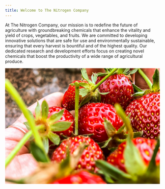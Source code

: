 ```yaml
---
title: Welcome to The Nitrogen Company
---
```

At The Nitrogen Company, our mission is to redefine the future of agriculture with groundbreaking chemicals that enhance the vitality and yield of crops, vegetables, and fruits. We are committed to developing innovative solutions that are safe for use and environmentally sustainable, ensuring that every harvest is bountiful and of the highest quality. Our dedicated research and development efforts focus on creating novel chemicals that boost the productivity of a wide range of agricultural produce. 

![Book logo](/docs/assets/logo.png)

